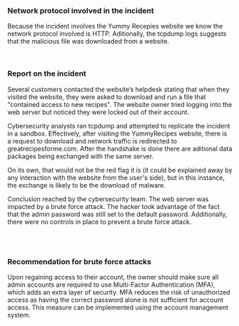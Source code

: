 ### Network protocol involved in the incident
Because the incident involves the Yummy Recepies website we know the network protocol involved is HTTP. Aditionally, the tcpdump logs suggests that the malicious file was downloaded from a website.

<br>

### Report on the incident
Several customers contacted the website’s helpdesk stating that when they visited the website, they were asked to download and run a file that "contained access to new recipes". The website owner tried logging into the web server but noticed they were locked out of their account.

Cybersecurity analysts ran tcpdump and attempted to replicate the incident in a sandbox. Effectively, after visiting the YummyRecipes website, there is a request to download and network traffic is redirected to greatrecipesforme.com. After the handshake is done there are aditional data packages being exchanged with the same server. 

On its own, that would not be the red flag it is (it could be explained away by any interaction with the website from the user's side), but in this instance, the exchange is likely to be the download of malware.

Conclusion reached by the cybersecurity team: The web server was impacted by a brute force attack. The hacker took advantage of the fact that the admin password was still set to the default password. Additionally, there were no controls in place to prevent a brute force attack. 

<br>
<br>

### Recommendation for brute force attacks
Upon regaining access to their account, the owner should make sure all admin accounts are required to use Multi-Factor Authentication (MFA), which adds an extra layer of security. MFA reduces the risk of unauthorized access as having the correct password alone is not sufficient for account access. This measure can be implemented using the account management system.

